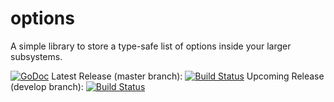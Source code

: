 # options

A simple library to store a type-safe list of options inside your larger subsystems.

[![GoDoc](https://godoc.org/github.com/stuartherbert/go_options?status.svg)](htt[://godoc.org/github.com/stuartherbert/go_options)
Latest Release (master branch): [![Build Status](https://travis-ci.org/stuartherbert/go_options.svg?branch=master)](https://travis-ci.org/stuartherbert/go_options)
Upcoming Release (develop branch): [![Build Status](https://travis-ci.org/stuartherbert/go_options.svg?branch=develop)](https://travis-ci.org/stuartherbert/go_options)